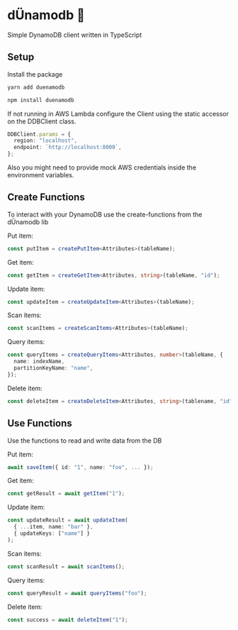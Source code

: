 # dÜnamodb 📀

Simple DynamoDB client written in TypeScript

## Setup

Install the package

```bash
yarn add duenamodb
```

```bash
npm install duenamodb
```

If not running in AWS Lambda configure the Client using the static accessor on the DDBClient class.

```ts
DDBClient.params = {
  region: "localhost",
  endpoint: `http://localhost:8000`,
};
```

Also you might need to provide mock AWS credentials inside the environment variables.

## Create Functions

To interact with your DynamoDB use the create-functions from the dÜnamodb lib

Put item:

```ts
const putItem = createPutItem<Attributes>(tableName);
```

Get item:

```ts
const getItem = createGetItem<Attributes, string>(tableName, "id");
```

Update item:

```ts
const updateItem = createUpdateItem<Attributes>(tableName);
```

Scan items:

```ts
const scanItems = createScanItems<Attributes>(tableName);
```

Query items:

```ts
const queryItems = createQueryItems<Attributes, number>(tableName, {
  name: indexName,
  partitionKeyName: "name",
});
```

Delete item:

```ts
const deleteItem = createDeleteItem<Attributes, string>(tablename, "id");
```

## Use Functions

Use the functions to read and write data from the DB

Put item:

```ts
await saveItem({ id: "1", name: "foo", ... });
```

Get item:

```ts
const getResult = await getItem("1"); 
```

Update item:

```ts
const updateResult = await updateItem(
  { ...item, name: "bar" },
  { updateKeys: ["name"] }
);
```

Scan items:

```ts
const scanResult = await scanItems();
```

Query items:

```ts
const queryResult = await queryItems("foo");
```

Delete item:

```ts
const success = await deleteItem("1");
```
